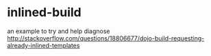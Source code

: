 inlined-build
=============

an example to try and help diagnose http://stackoverflow.com/questions/18806677/dojo-build-requesting-already-inlined-templates
